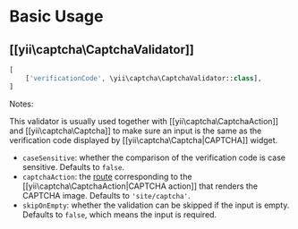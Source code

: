 Basic Usage
===========

## [[yii\captcha\CaptchaValidator]] <span id="captcha-validator"></span>

```php
[
    ['verificationCode', \yii\captcha\CaptchaValidator::class],
]
```

Notes:

This validator is usually used together with [[yii\captcha\CaptchaAction]] and [[yii\captcha\Captcha]]
to make sure an input is the same as the verification code displayed by [[yii\captcha\Captcha|CAPTCHA]] widget.

- `caseSensitive`: whether the comparison of the verification code is case sensitive. Defaults to `false`.
- `captchaAction`: the [route](structure-controllers.md#routes) corresponding to the
  [[yii\captcha\CaptchaAction|CAPTCHA action]] that renders the CAPTCHA image. Defaults to `'site/captcha'`.
- `skipOnEmpty`: whether the validation can be skipped if the input is empty. Defaults to `false`,
  which means the input is required.